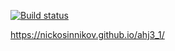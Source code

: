 [![Build status](https://ci.appveyor.com/api/projects/status/kq74va4m75c5dqs5?svg=true)](https://ci.appveyor.com/project/NickoSinnikov/ahj5-1-1)

https://nickosinnikov.github.io/ahj3_1/
